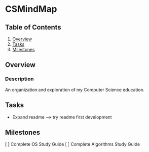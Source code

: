 # CSMindMap

## Table of Contents
1. [Overview](#Overview)
1. [Tasks](#Tasks)
1. [Milestones](#Milestones)

## Overview
### Description
An organization and exploration of my Computer Science education.

   
## Tasks
* Expand readme --> try readme first development

## Milestones
[ ] Complete OS Study Guide
[ ] Complete Algorithms Study Guide
